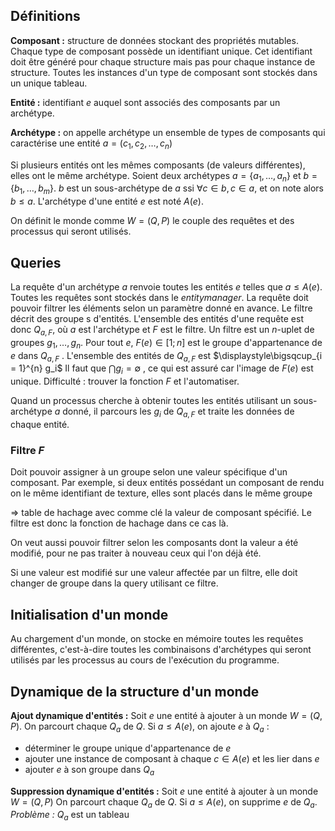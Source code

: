 ## Définitions

**Composant :** structure de données stockant des propriétés mutables. Chaque type de composant possède un identifiant unique. Cet identifiant doit être généré pour chaque structure mais pas pour chaque instance de structure. Toutes les instances d'un type de composant sont stockés dans un unique tableau.

**Entité :** identifiant $e$ auquel sont associés des composants par un archétype.

**Archétype :** on appelle archétype un ensemble de types de composants qui caractérise une entité $a = (c_1, c_2, \dots, c_n)$ 

Si plusieurs entités ont les mêmes composants (de valeurs différentes), elles ont le même archétype. Soient deux archétypes $a = \{a_1, \dots, a_n\}$ et $b = \{b_1, \dots, b_m\}$. $b$ est un sous-archétype de $a$ ssi $\forall c\in{b}, c\in{a}$, et on note alors $b\leq a$.
L'archétype d'une entité $e$ est noté $A(e)$.

On définit le monde comme $W = (Q, P)$ le couple des requêtes et des processus qui seront utilisés.

## Queries

La requête d'un archétype $a$ renvoie toutes les entités $e$ telles que $a\leq A(e)$. Toutes les requêtes sont stockés dans le *entitymanager*. 
La requête doit pouvoir filtrer les éléments selon un paramètre donné en avance.
Le filtre décrit des groupe s d'entités.
L'ensemble des entités d'une requête est donc $Q_{a, F}$, où $a$ est l'archétype et $F$ est le filtre.
Un filtre est un $n$-uplet de groupes $g_1, \dots, g_n$. Pour tout $e$, $F(e) \in{[1;n]}$ est le groupe d'appartenance de $e$ dans $Q_{a, F}$ . L'ensemble des entités de $Q_{a, F}$ est  $\displaystyle\bigsqcup_{i = 1}^{n} g_i$
Il faut que $\bigcap g_i = \emptyset$ , ce qui est assuré car l'image de $F(e)$ est unique. 
Difficulté : trouver la fonction $F$ et l'automatiser.

Quand un processus cherche à obtenir toutes les entités utilisant un sous-archétype $a$ donné, il parcours  les $g_i$ de $Q_{a, F}$ et traite les données de chaque entité. 
### Filtre $F$ 

Doit pouvoir assigner à un groupe selon une valeur spécifique d'un composant. Par exemple, si deux entités possédant un composant de rendu on le même identifiant de texture, elles sont placés dans le même groupe

=> table de hachage avec comme clé la valeur de composant spécifié.
Le filtre est donc la fonction de hachage dans ce cas là.

On veut aussi pouvoir filtrer selon les composants dont la valeur a été modifié, pour ne pas traiter à nouveau ceux qui l'on déjà été.

Si une valeur est modifié sur une valeur affectée par un filtre, elle doit changer de groupe dans la query utilisant ce filtre.

## Initialisation d'un monde

Au chargement d'un monde, on stocke en mémoire toutes les requêtes différentes, c'est-à-dire toutes les combinaisons d'archétypes qui seront utilisés par les processus au cours de l'exécution du programme.

## Dynamique de la structure d'un monde

**Ajout dynamique d'entités :**
Soit $e$ une entité à ajouter à un monde $W = (Q, P)$.
On parcourt chaque $Q_a$ de $Q$. Si $a\leq A(e)$, on ajoute $e$ à $Q_a$ :
- déterminer le groupe unique d'appartenance de $e$
- ajouter une instance de composant à chaque $c\in A(e)$ et les lier dans $e$ 
- ajouter $e$ à son groupe dans $Q_a$

**Suppression dynamique d'entités :**
Soit $e$ une entité à ajouter à un monde $W = (Q, P)$ 
On parcourt chaque $Q_a$ de $Q$. Si $a\leq A(e)$, on supprime $e$ de $Q_a$.
*Problème :* $Q_a$ est un tableau
